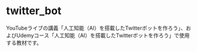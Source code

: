 # twitter_bot
YouTubeライブの講義「人工知能（AI）を搭載したTwitterボットを作ろう」、およびUdemyコース「人工知能（AI）を搭載したTwitterボットを作ろう」で使用する教材です。
